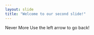 ```yaml
---
layout: slide
title: "Welcome to our second slide!"
---
```

Never More
Use the left arrow to go back!
